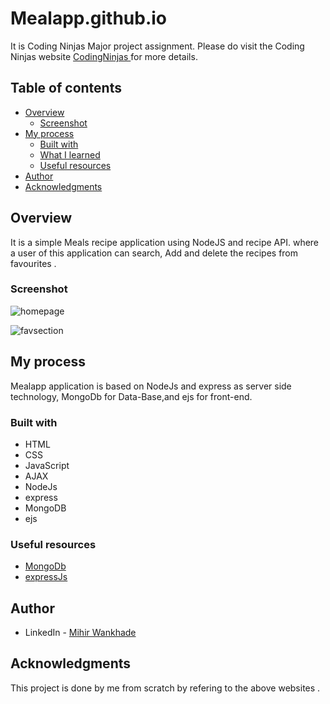 # Mealapp.github.io
It is  Coding Ninjas Major project assignment. Please do visit the Coding Ninjas website [CodingNinjas ](https://www.codingninjas.com/) for more details.

## Table of contents

- [Overview](#overview)
  - [Screenshot](#screenshot)
- [My process](#my-process)
  - [Built with](#built-with)
  - [What I learned](#what-i-learned)
  - [Useful resources](#useful-resources)
- [Author](#author)
- [Acknowledgments](#acknowledgments)

## Overview

It is a simple Meals recipe application using NodeJS and recipe API. where a user of this application can search, Add and delete the recipes from favourites .

### Screenshot

![homepage](https://user-images.githubusercontent.com/87888969/230884577-f6991dc7-fb55-4704-9bd3-650ec86023d7.png)

![favsection](https://user-images.githubusercontent.com/87888969/230884636-374843cf-e407-43a8-8ffa-6381755829c5.png)

## My process

Mealapp application is based on NodeJs and express as server side technology, MongoDb for Data-Base,and ejs for front-end.  
### Built with

- HTML
- CSS
- JavaScript
- AJAX
- NodeJs
- express
- MongoDB
- ejs
### Useful resources

- [MongoDb](https://mongoosejs.com/)
- [expressJs](https://expressjs.com/)

## Author

- LinkedIn - [Mihir Wankhade](https://www.linkedin.com/in/mihir-wankhade/)


## Acknowledgments

This project is done by me from scratch by refering to the above websites .
